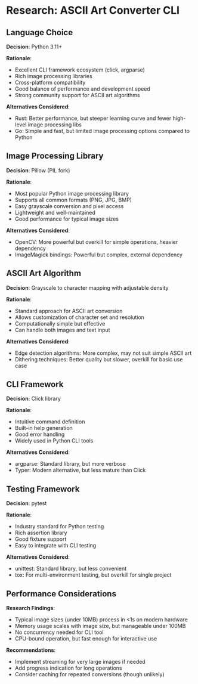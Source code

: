 # Research: ASCII Art Converter CLI

## Language Choice

**Decision**: Python 3.11+

**Rationale**: 
- Excellent CLI framework ecosystem (click, argparse)
- Rich image processing libraries
- Cross-platform compatibility
- Good balance of performance and development speed
- Strong community support for ASCII art algorithms

**Alternatives Considered**:
- Rust: Better performance, but steeper learning curve and fewer high-level image processing libs
- Go: Simple and fast, but limited image processing options compared to Python

## Image Processing Library

**Decision**: Pillow (PIL fork)

**Rationale**:
- Most popular Python image processing library
- Supports all common formats (PNG, JPG, BMP)
- Easy grayscale conversion and pixel access
- Lightweight and well-maintained
- Good performance for typical image sizes

**Alternatives Considered**:
- OpenCV: More powerful but overkill for simple operations, heavier dependency
- ImageMagick bindings: Powerful but complex, external dependency

## ASCII Art Algorithm

**Decision**: Grayscale to character mapping with adjustable density

**Rationale**:
- Standard approach for ASCII art conversion
- Allows customization of character set and resolution
- Computationally simple but effective
- Can handle both images and text input

**Alternatives Considered**:
- Edge detection algorithms: More complex, may not suit simple ASCII art
- Dithering techniques: Better quality but slower, overkill for basic use case

## CLI Framework

**Decision**: Click library

**Rationale**:
- Intuitive command definition
- Built-in help generation
- Good error handling
- Widely used in Python CLI tools

**Alternatives Considered**:
- argparse: Standard library, but more verbose
- Typer: Modern alternative, but less mature than Click

## Testing Framework

**Decision**: pytest

**Rationale**:
- Industry standard for Python testing
- Rich assertion library
- Good fixture support
- Easy to integrate with CLI testing

**Alternatives Considered**:
- unittest: Standard library, but less convenient
- tox: For multi-environment testing, but overkill for single project

## Performance Considerations

**Research Findings**:
- Typical image sizes (under 10MB) process in <1s on modern hardware
- Memory usage scales with image size, but manageable under 100MB
- No concurrency needed for CLI tool
- CPU-bound operation, but fast enough for interactive use

**Recommendations**:
- Implement streaming for very large images if needed
- Add progress indication for long operations
- Consider caching for repeated conversions (though unlikely)
